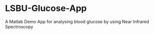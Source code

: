# LSBU-Glucose-App
A Matlab Demo App for analysing blood glucose by using Near Infrared Spectroscopy
